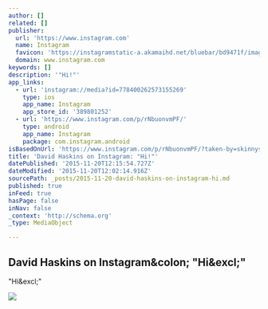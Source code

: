 ```yaml
---
author: []
related: []
publisher:
  url: 'https://www.instagram.com'
  name: Instagram
  favicon: 'https://instagramstatic-a.akamaihd.net/bluebar/bd9471f/images/ico/favicon.ico'
  domain: www.instagram.com
keywords: []
description: '"Hi!"'
app_links:
  - url: 'instagram://media?id=778400262573155269'
    type: ios
    app_name: Instagram
    app_store_id: '389801252'
  - url: 'https://www.instagram.com/p/rNbuonvmPF/'
    type: android
    app_name: Instagram
    package: com.instagram.android
isBasedOnUrl: 'https://www.instagram.com/p/rNbuonvmPF/?taken-by=skinnysc'
title: 'David Haskins on Instagram: "Hi!"'
datePublished: '2015-11-20T12:15:54.727Z'
dateModified: '2015-11-20T12:02:14.916Z'
sourcePath: _posts/2015-11-20-david-haskins-on-instagram-hi.md
published: true
inFeed: true
hasPage: false
inNav: false
_context: 'http://schema.org'
_type: MediaObject

---
```

<article style=""><h1>David Haskins on Instagram&amp;colon; "Hi&amp;excl;"</h1><p>"Hi&amp;excl;"</p><img src="https://scontent.cdninstagram.com/hphotos-frc/t51.2885-15/e15/10488738_762149750493931_1223099185_n.jpg" /></article>